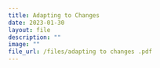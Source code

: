 ```yaml
---
title: Adapting to Changes
date: 2023-01-30
layout: file
description: ""
image: ""
file_url: /files/adapting to changes .pdf
---
```

[](/files/adapting%20to%20changes%20.pdf)